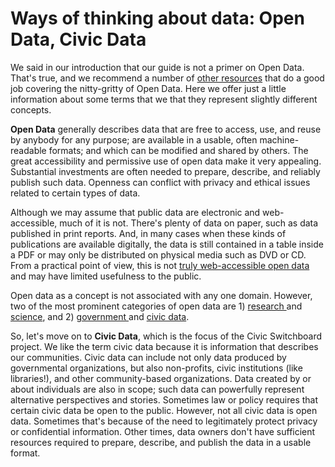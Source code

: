 # Ways of thinking about data: Open Data, Civic Data

We said in our introduction that our guide is not a primer on Open Data. That's true, and we recommend a number of [other resources](../understanding-your-ecosystem/resources.md) that do a good job covering the nitty-gritty of Open Data. Here we offer just a little information about some terms that we that they represent slightly different concepts.

**Open Data** generally describes data that are free to access, use, and reuse by anybody for any purpose; are available in a usable, often machine-readable formats; and which can be modified and shared by others. The great accessibility and permissive use of open data make it very appealing. Substantial investments are often needed to prepare, describe, and reliably publish such data. Openness can conflict with privacy and ethical issues related to certain types of data.  

Although we may assume that public data are electronic and web-accessible, much of it is not. There's plenty of data on paper, such as data published in print reports. And, in many cases when these kinds of publications are available digitally, the data is still contained in a table inside a PDF or may only be distributed on physical media such as DVD or CD. From a practical point of view, this is not [truly web-accessible open data](https://www.w3.org/TR/2017/REC-dwbp-20170131/) and may have limited usefulness to the public.

Open data as a concept is not associated with any one domain. However, two of the most prominent categories of open data are 1\) [research ](https://www.nature.com/articles/sdata201618)and [science](https://mozillascience.github.io/open-data-primers/index.html), and 2\) [government ](https://opendatapolicyhub.sunlightfoundation.com/why-open-data/)and [civic data](https://www.alliedmedia.org/files/ddjc_zine-final-rgb.pdf).

So, let's move on to **Civic Data**, which is the focus of the Civic Switchboard project. We like the term civic data because it is information that describes our communities. Civic data can include not only data produced by governmental organizations, but also non-profits, civic institutions \(like libraries!\), and other community-based organizations. Data created by or about individuals are also in scope; such data can powerfully represent alternative perspectives and stories. Sometimes law or policy requires that certain civic data be open to the public. However, not all civic data is open data. Sometimes that's because of the need to legitimately protect privacy or confidential information. Other times, data owners don't have sufficient resources required to prepare, describe, and publish the data in a usable format. 

